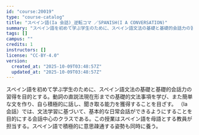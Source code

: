 ```yaml
---
id: "course:20019"
type: "course-catalog"
title: "スペイン語(Ia 会話)_逆転コマ ／SPANISH(I A CONVERSATION)"
summary: "スペイン語を初めて学ぶ学生のために、スペイン語文法の基礎と基礎的会話力の習得を目的とする。動詞の直説法現在形までの基礎的文法事項を学び、また簡単な文を作り、自ら積極的に話し、聞き取る能力を獲得することを目ざす。 （Ⅰa 会話）では、文法学習…"
tags: []
campus: ""
credits: 1
instructors: []
license: "CC-BY-4.0"
version:
  created_at: "2025-10-09T03:48:57Z"
  updated_at: "2025-10-09T03:48:57Z"
---
```

スペイン語を初めて学ぶ学生のために、スペイン語文法の基礎と基礎的会話力の習得を目的とする。動詞の直説法現在形までの基礎的文法事項を学び、また簡単な文を作り、自ら積極的に話し、聞き取る能力を獲得することを目ざす。 （Ⅰa 会話）では、文法学習に基づいて、基本的な日常会話ができるようにすることを目的にする会話中心のクラスである。この授業はスペイン語を母語とする教員が担当する。スペイン語で積極的に意思疎通する姿勢も同時に養う。
